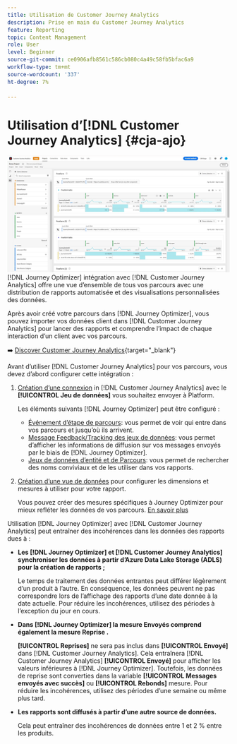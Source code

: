 ```yaml
---
title: Utilisation de Customer Journey Analytics
description: Prise en main du Customer Journey Analytics
feature: Reporting
topic: Content Management
role: User
level: Beginner
source-git-commit: ce0906afb8561c586cb080c4a49c58fb5bfac6a9
workflow-type: tm+mt
source-wordcount: '337'
ht-degree: 7%

---
```


# Utilisation d’[!DNL Customer Journey Analytics] {#cja-ajo}

![](assets/cja.png)
[!DNL Journey Optimizer] intégration avec [!DNL Customer Journey Analytics] offre une vue d’ensemble de tous vos parcours avec une distribution de rapports automatisée et des visualisations personnalisées des données.

Après avoir créé votre parcours dans [!DNL Journey Optimizer], vous pouvez importer vos données client dans [!DNL Customer Journey Analytics] pour lancer des rapports et comprendre l’impact de chaque interaction d’un client avec vos parcours.

➡️ [Discover Customer Journey Analytics](https://docs.adobe.com/content/help/fr-FR/experience-cloud/user-guides/home.translate.html){target=&quot;_blank&quot;}

Avant d’utiliser [!DNL Customer Journey Analytics] pour vos parcours, vous devez d’abord configurer cette intégration :

1. [Création d’une connexion](https://experienceleague.adobe.com/docs/analytics-platform/using/cja-connections/create-connection.html?lang=fr) in [!DNL Customer Journey Analytics] avec le **[!UICONTROL Jeu de données]** vous souhaitez envoyer à Platform.

   Les éléments suivants [!DNL Journey Optimizer] peut être configuré :
   * [Événement d’étape de parcours](../start/datasets-query-examples.md#journey-step-event): vous permet de voir qui entre dans vos parcours et jusqu’où ils arrivent.
   * [Message Feedback/Tracking des jeux de données](../start/datasets-query-examples.md#message-feedback-event-dataset): vous permet d’afficher les informations de diffusion sur vos messages envoyés par le biais de [!DNL Journey Optimizer].
   * [Jeux de données d’entité et de Parcours](../start/datasets-query-examples.md#entity-dataset): vous permet de rechercher des noms conviviaux et de les utiliser dans vos rapports.

1. [Création d’une vue de données](https://experienceleague.adobe.com/docs/analytics-platform/using/cja-dataviews/create-dataview.html?lang=fr) pour configurer les dimensions et mesures à utiliser pour votre rapport.

   Vous pouvez créer des mesures spécifiques à Journey Optimizer pour mieux refléter les données de vos parcours. [En savoir plus](https://experienceleague.adobe.com/docs/analytics-platform/using/integrations/ajo.html#configure-the-data-view-to-accommodate-journey-optimizer-dimensions-and-metrics)


Utilisation [!DNL Journey Optimizer] avec [!DNL Customer Journey Analytics] peut entraîner des incohérences dans les données des rapports dues à :

* **Les [!DNL Journey Optimizer] et [!DNL Customer Journey Analytics] synchroniser les données à partir d’Azure Data Lake Storage (ADLS) pour la création de rapports ;**

   Le temps de traitement des données entrantes peut différer légèrement d’un produit à l’autre. En conséquence, les données peuvent ne pas correspondre lors de l’affichage des rapports d’une date donnée à la date actuelle. Pour réduire les incohérences, utilisez des périodes à l’exception du jour en cours.

* **Dans [!DNL Journey Optimizer] la mesure Envoyés comprend également la mesure Reprise .**

   **[!UICONTROL Reprises]** ne sera pas inclus dans **[!UICONTROL Envoyé]** dans [!DNL Customer Journey Analytics]. Cela entraînera [!DNL Customer Journey Analytics] **[!UICONTROL Envoyé]** pour afficher les valeurs inférieures à [!DNL Journey Optimizer]. Toutefois, les données de reprise sont converties dans la variable **[!UICONTROL Messages envoyés avec succès]** ou **[!UICONTROL Rebonds]** mesure.
Pour réduire les incohérences, utilisez des périodes d’une semaine ou même plus tard.

* **Les rapports sont diffusés à partir d’une autre source de données.**

   Cela peut entraîner des incohérences de données entre 1 et 2 % entre les produits.
